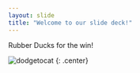 ```yaml
---
layout: slide
title: "Welcome to our slide deck!"
---
```


Rubber Ducks for the win!


![dodgetocat](https://octodex.github.com/images/dodgetocat_v2.png)
{: .center}
